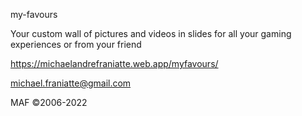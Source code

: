 
my-favours

Your custom wall of pictures and videos in slides for all your gaming experiences or from your friend

https://michaelandrefraniatte.web.app/myfavours/

michael.franiatte@gmail.com

MAF ©2006-2022
